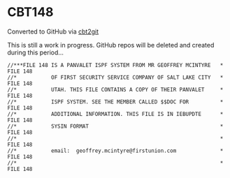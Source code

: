 # CBT148
Converted to GitHub via [cbt2git](https://github.com/wizardofzos/cbt2git)

This is still a work in progress. GitHub repos will be deleted and created during this period...

```
//***FILE 148 IS A PANVALET ISPF SYSTEM FROM MR GEOFFREY MCINTYRE   *   FILE 148
//*           OF FIRST SECURITY SERVICE COMPANY OF SALT LAKE CITY   *   FILE 148
//*           UTAH. THIS FILE CONTAINS A COPY OF THEIR PANVALET     *   FILE 148
//*           ISPF SYSTEM. SEE THE MEMBER CALLED $$DOC FOR          *   FILE 148
//*           ADDITIONAL INFORMATION. THIS FILE IS IN IEBUPDTE      *   FILE 148
//*           SYSIN FORMAT                                          *   FILE 148
//*                                                                 *   FILE 148
//*           email:  geoffrey.mcintyre@firstunion.com              *   FILE 148
//*                                                                 *   FILE 148
```

